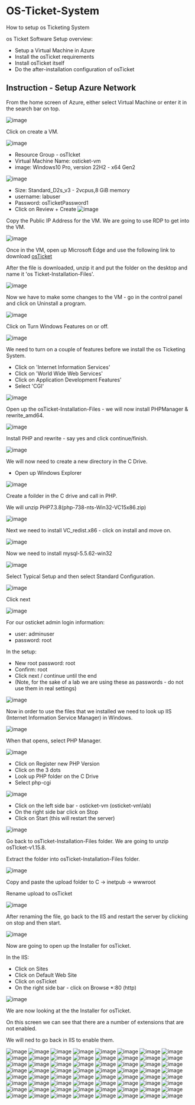 # OS-Ticket-System
How to setup os Ticketing System

os Ticket Software Setup overview:
- Setup a Virtual Machine in Azure
- Install the osTicket requirements
- Install osTicket itself
- Do the after-installation configuration of osTicket

## Instruction - Setup Azure Network

From the home screen of Azure, either select Virtual Machine or enter it in the search bar on top.

![image](https://github.com/seanmarqueling/OS-Ticket-System/blob/main/1.png?raw=true)

Click on create a VM.

![image](https://github.com/seanmarqueling/OS-Ticket-System/blob/main/2.png?raw=true)

- Resource Group - osTIcket
- Virtual Machine Name: osticket-vm
- image: Windows10 Pro, version 22H2 - x64 Gen2

![image](https://github.com/seanmarqueling/OS-Ticket-System/blob/main/Picture3.png?raw=true)

- Size: Standard_D2s_v3 - 2vcpus,8 GiB memory
- username: labuser
- Password: osTicketPassword1
- Click on Review + Create
![image](https://github.com/seanmarqueling/OS-Ticket-System/blob/main/99.png?raw=true)

Copy the Public IP Address for the VM. We are going to use RDP to get into the VM.

![image](https://github.com/seanmarqueling/OS-Ticket-System/blob/main/Picture4.png?raw=true)

Once in the VM, open up Microsoft Edge and use the following link to download 
[osTicket](https://drive.google.com/uc?export=download&id=1b3RBkXTLNGXbibeMuAynkfzdBC1NnqaD)

After the file is downloaded, unzip it and put the folder on the desktop and name it 'os Ticket-Installation-Files'.

![image](https://github.com/seanmarqueling/OS-Ticket-System/blob/main/Picture5.png?raw=true)

Now we have to make some changes to the VM - go in the control panel and click on Uninstall a program.

![image](https://github.com/seanmarqueling/OS-Ticket-System/blob/main/Picture7.png?raw=true)

Click on Turn Windows Features on or off.

![image](https://github.com/seanmarqueling/OS-Ticket-System/blob/main/Picture8.png?raw=true)

We need to turn on a couple of features before we install the os Ticketing System.
- Click on 'Internet Information Services'
- Click on 'World Wide Web Services'
- Click on Application Development Features'
- Select 'CGI'

![image](https://github.com/seanmarqueling/OS-Ticket-System/blob/main/Picture9.png?raw=true)

Open up the osTicket-Installation-Files - we will now install PHPManager & rewrite_amd64.

![image](https://github.com/seanmarqueling/OS-Ticket-System/blob/main/Picture10.png?raw=true)

Install PHP and rewrite - say yes and click continue/finish.

![image](https://github.com/seanmarqueling/OS-Ticket-System/blob/main/Picture11.png?raw=true)

We will now need to create a new directory in the C Drive.
- Open up Windows Explorer

![image](https://github.com/seanmarqueling/OS-Ticket-System/blob/main/Picture12.png?raw=true)

Create a foilder in the C drive and call in PHP.

We will unzip PHP7.3.8(php-738-nts-Win32-VC15x86.zip)

![image](https://github.com/seanmarqueling/OS-Ticket-System/blob/main/Picture13.png?raw=true)

Next we need to install VC_redist.x86 - click on install and move on.

![image](https://github.com/seanmarqueling/OS-Ticket-System/blob/main/Picture14.png?raw=true)

Now we need to install mysql-5.5.62-win32

![image](https://github.com/seanmarqueling/OS-Ticket-System/blob/main/Picture15.png?raw=true)

Select Typical Setup and then select Standard Configuration.

![image](https://github.com/seanmarqueling/OS-Ticket-System/blob/main/Picture16.png?raw=true)

Click next

![image](https://github.com/seanmarqueling/OS-Ticket-System/blob/main/Picture17.png?raw=true)

For our osticket admin login information:
- user: adminuser
- password: root

In the setup:
- New root password: root
- Confirm: root
- Click next / continue until the end
- (Note, for the sake of a lab we are using these as passwords - do not use them in real settings)

![image](https://github.com/seanmarqueling/OS-Ticket-System/blob/main/Picture18.png?raw=true)

Now in order to use the files that we installed we need to look up IIS (Internet Information Service Manager) in Windows.

![image](https://github.com/seanmarqueling/OS-Ticket-System/blob/main/Picture19.png?raw=true)

When that opens, select PHP Manager.

![image](https://github.com/seanmarqueling/OS-Ticket-System/blob/main/Picture20.png?raw=true)

- Click on Register new PHP Version
- Click on the 3 dots
- Look up PHP folder on the C Drive
- Select php-cgi

![image](https://github.com/seanmarqueling/OS-Ticket-System/blob/main/Picture21.png?raw=true)

- Click on the left side bar - osticket-vm (osticket-vm\lab)
- On the right side bar click on Stop
- Click on Start (this will restart the server)

![image](https://github.com/seanmarqueling/OS-Ticket-System/blob/main/Picture22.png?raw=true)

Go back to osTicket-Installation-Files folder. We are going to unzip osTIcket-v1.15.8.

Extract the folder into osTicket-Installation-Files folder.

![image](https://github.com/seanmarqueling/OS-Ticket-System/blob/main/Picture23.png?raw=true)

Copy and paste the upload folder to C -> inetpub -> wwwroot

Rename upload to osTicket

![image](https://github.com/seanmarqueling/OS-Ticket-System/blob/main/Picture24.png?raw=true)

After renaming the file, go back to the IIS and restart the server by clicking on stop and then start.

![image](https://github.com/seanmarqueling/OS-Ticket-System/blob/main/Picture25.png?raw=true)

Now are going to open up the Installer for osTicket.

In the IIS:
- Click on Sites
- Click on Default Web Site
- Click on osTicket
- On the right side bar - click on Browse *:80 (http)

![image](https://github.com/seanmarqueling/OS-Ticket-System/blob/main/Picture26.png?raw=true)

We are now looking at the the Installer for osTicket.

On this screen we can see that there are a number of extensions that are not enabled.

We will ned to go back in IIS to enable them.

![image](https://github.com/seanmarqueling/OS-Ticket-System/blob/main/Picture27.png?raw=true)
![image](https://github.com/seanmarqueling/OS-Ticket-System/blob/main/Picture28.png?raw=true)
![image](https://github.com/seanmarqueling/OS-Ticket-System/blob/main/Picture29.png?raw=true)
![image](https://github.com/seanmarqueling/OS-Ticket-System/blob/main/Picture30.png?raw=true)
![image](https://github.com/seanmarqueling/OS-Ticket-System/blob/main/Picture31.png?raw=true)
![image](https://github.com/seanmarqueling/OS-Ticket-System/blob/main/Picture32.png?raw=true)
![image](https://github.com/seanmarqueling/OS-Ticket-System/blob/main/Picture33.png?raw=true)
![image](https://github.com/seanmarqueling/OS-Ticket-System/blob/main/Picture34.png?raw=true)
![image](https://github.com/seanmarqueling/OS-Ticket-System/blob/main/Picture35.png?raw=true)
![image](https://github.com/seanmarqueling/OS-Ticket-System/blob/main/Picture36.png?raw=true)
![image](https://github.com/seanmarqueling/OS-Ticket-System/blob/main/Picture37.png?raw=true)
![image](https://github.com/seanmarqueling/OS-Ticket-System/blob/main/Picture38.png?raw=true)
![image](https://github.com/seanmarqueling/OS-Ticket-System/blob/main/Picture39.png?raw=true)
![image](https://github.com/seanmarqueling/OS-Ticket-System/blob/main/Picture40.png?raw=true)
![image](https://github.com/seanmarqueling/OS-Ticket-System/blob/main/Picture41.png?raw=true)
![image](https://github.com/seanmarqueling/OS-Ticket-System/blob/main/Picture42.png?raw=true)
![image](https://github.com/seanmarqueling/OS-Ticket-System/blob/main/Picture43.png?raw=true)
![image](https://github.com/seanmarqueling/OS-Ticket-System/blob/main/Picture44.png?raw=true)
![image](https://github.com/seanmarqueling/OS-Ticket-System/blob/main/Picture45.png?raw=true)
![image](https://github.com/seanmarqueling/OS-Ticket-System/blob/main/Picture46.png?raw=true)
![image](https://github.com/seanmarqueling/OS-Ticket-System/blob/main/Picture47.png?raw=true)
![image](https://github.com/seanmarqueling/OS-Ticket-System/blob/main/Picture48.png?raw=true)
![image](https://github.com/seanmarqueling/OS-Ticket-System/blob/main/Picture49.png?raw=true)
![image](https://github.com/seanmarqueling/OS-Ticket-System/blob/main/Picture50.png?raw=true)
![image](https://github.com/seanmarqueling/OS-Ticket-System/blob/main/Picture51.png?raw=true)
![image](https://github.com/seanmarqueling/OS-Ticket-System/blob/main/Picture52.png?raw=true)
![image](https://github.com/seanmarqueling/OS-Ticket-System/blob/main/Picture53.png?raw=true)
![image](https://github.com/seanmarqueling/OS-Ticket-System/blob/main/Picture54.png?raw=true)
![image](https://github.com/seanmarqueling/OS-Ticket-System/blob/main/Picture55.png?raw=true)
![image](https://github.com/seanmarqueling/OS-Ticket-System/blob/main/Picture56.png?raw=true)
![image](https://github.com/seanmarqueling/OS-Ticket-System/blob/main/Picture57.png?raw=true)
![image](https://github.com/seanmarqueling/OS-Ticket-System/blob/main/Picture58.png?raw=true)
![image](https://github.com/seanmarqueling/OS-Ticket-System/blob/main/Picture59.png?raw=true)
![image](https://github.com/seanmarqueling/OS-Ticket-System/blob/main/Picture60.png?raw=true)
![image](https://github.com/seanmarqueling/OS-Ticket-System/blob/main/Picture61.png?raw=true)
![image](https://github.com/seanmarqueling/OS-Ticket-System/blob/main/Picture62.png?raw=true)
![image](https://github.com/seanmarqueling/OS-Ticket-System/blob/main/Picture63.png?raw=true)
![image](https://github.com/seanmarqueling/OS-Ticket-System/blob/main/Picture64.png?raw=true)
![image](https://github.com/seanmarqueling/OS-Ticket-System/blob/main/Picture65.png?raw=true)
![image](https://github.com/seanmarqueling/OS-Ticket-System/blob/main/Picture66.png?raw=true)
![image](https://github.com/seanmarqueling/OS-Ticket-System/blob/main/Picture67.png?raw=true)
![image](https://github.com/seanmarqueling/OS-Ticket-System/blob/main/Picture68.png?raw=true)
![image](https://github.com/seanmarqueling/OS-Ticket-System/blob/main/Picture69.png?raw=true)
![image](https://github.com/seanmarqueling/OS-Ticket-System/blob/main/Picture70.png?raw=true)
![image](https://github.com/seanmarqueling/OS-Ticket-System/blob/main/Picture71.png?raw=true)
![image](https://github.com/seanmarqueling/OS-Ticket-System/blob/main/Picture72.png?raw=true)
![image](https://github.com/seanmarqueling/OS-Ticket-System/blob/main/Picture73.png?raw=true)
![image](https://github.com/seanmarqueling/OS-Ticket-System/blob/main/Picture74.png?raw=true)
![image](https://github.com/seanmarqueling/OS-Ticket-System/blob/main/Picture75.png?raw=true)
![image](https://github.com/seanmarqueling/OS-Ticket-System/blob/main/Picture76.png?raw=true)
![image](https://github.com/seanmarqueling/OS-Ticket-System/blob/main/Picture77.png?raw=true)
![image](https://github.com/seanmarqueling/OS-Ticket-System/blob/main/Picture78.png?raw=true)
![image](https://github.com/seanmarqueling/OS-Ticket-System/blob/main/Picture79.png?raw=true)
![image](https://github.com/seanmarqueling/OS-Ticket-System/blob/main/Picture80.png?raw=true)
![image](https://github.com/seanmarqueling/OS-Ticket-System/blob/main/Picture81.png?raw=true)
![image](https://github.com/seanmarqueling/OS-Ticket-System/blob/main/Picture82.png?raw=true)
![image](https://github.com/seanmarqueling/OS-Ticket-System/blob/main/Picture83.png?raw=true)
![image](https://github.com/seanmarqueling/OS-Ticket-System/blob/main/Picture84.png?raw=true)
![image](https://github.com/seanmarqueling/OS-Ticket-System/blob/main/Picture85.png?raw=true)
![image](https://github.com/seanmarqueling/OS-Ticket-System/blob/main/Picture86.png?raw=true)
![image](https://github.com/seanmarqueling/OS-Ticket-System/blob/main/Picture87.png?raw=true)
![image](https://github.com/seanmarqueling/OS-Ticket-System/blob/main/Picture88.png?raw=true)
![image](https://github.com/seanmarqueling/OS-Ticket-System/blob/main/Picture89.png?raw=true)
![image](https://github.com/seanmarqueling/OS-Ticket-System/blob/main/Picture90.png?raw=true)
